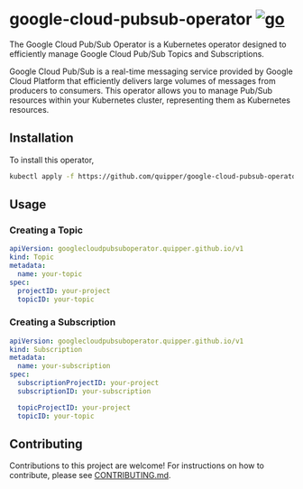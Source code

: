 # google-cloud-pubsub-operator [![go](https://github.com/quipper/google-cloud-pubsub-operator/actions/workflows/go.yaml/badge.svg)](https://github.com/quipper/google-cloud-pubsub-operator/actions/workflows/go.yaml)

The Google Cloud Pub/Sub Operator is a Kubernetes operator designed to efficiently manage Google Cloud Pub/Sub Topics and Subscriptions.

Google Cloud Pub/Sub is a real-time messaging service provided by Google Cloud Platform that efficiently delivers large volumes of messages from producers to consumers.
This operator allows you to manage Pub/Sub resources within your Kubernetes cluster, representing them as Kubernetes resources.

## Installation

To install this operator,

```sh
kubectl apply -f https://github.com/quipper/google-cloud-pubsub-operator/releases/download/v0.8.0/google-cloud-pubsub-operator.yaml
```

## Usage

### Creating a Topic

```yaml
apiVersion: googlecloudpubsuboperator.quipper.github.io/v1
kind: Topic
metadata:
  name: your-topic
spec:
  projectID: your-project
  topicID: your-topic
```

### Creating a Subscription

```yaml
apiVersion: googlecloudpubsuboperator.quipper.github.io/v1
kind: Subscription
metadata:
  name: your-subscription
spec:
  subscriptionProjectID: your-project
  subscriptionID: your-subscription

  topicProjectID: your-project
  topicID: your-topic
```

## Contributing

Contributions to this project are welcome!
For instructions on how to contribute, please see [CONTRIBUTING.md](CONTRIBUTING.md).
